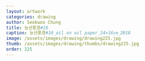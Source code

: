 ```yaml
---
layout: artwork 
categories: drawing 
author: Seokwoo Chung 
title: 능선풍경#10 
caption: 능선풍경#10_oil on oil paper_24×16㎝_2018 
image: /assets/images/drawing/drawing225.jpg 
thumb: /assets/images/drawing/thumbs/drawing225.jpg 
order: 225 
---
```


